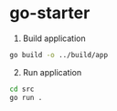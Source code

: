 # go-starter

1. Build application

```bash
go build -o ../build/app
```

2. Run application

```bash
cd src
go run .
```
